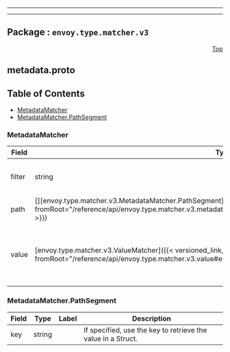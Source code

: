 
---

---

## Package : `envoy.type.matcher.v3`



<a name="top"></a>

<a name="API Reference for metadata.proto"></a>
<p align="right"><a href="#top">Top</a></p>

## metadata.proto


## Table of Contents
  - [MetadataMatcher](#envoy.type.matcher.v3.MetadataMatcher)
  - [MetadataMatcher.PathSegment](#envoy.type.matcher.v3.MetadataMatcher.PathSegment)







<a name="envoy.type.matcher.v3.MetadataMatcher"></a>

### MetadataMatcher



| Field | Type | Label | Description |
| ----- | ---- | ----- | ----------- |
| filter | string |  | The filter name to retrieve the Struct from the Metadata. |
  | path | [][envoy.type.matcher.v3.MetadataMatcher.PathSegment]({{< versioned_link_path fromRoot="/reference/api/envoy.type.matcher.v3.metadata#envoy.type.matcher.v3.MetadataMatcher.PathSegment" >}}) | repeated | The path to retrieve the Value from the Struct. |
  | value | [envoy.type.matcher.v3.ValueMatcher]({{< versioned_link_path fromRoot="/reference/api/envoy.type.matcher.v3.value#envoy.type.matcher.v3.ValueMatcher" >}}) |  | The MetadataMatcher is matched if the value retrieved by path is matched to this value. |
  





<a name="envoy.type.matcher.v3.MetadataMatcher.PathSegment"></a>

### MetadataMatcher.PathSegment



| Field | Type | Label | Description |
| ----- | ---- | ----- | ----------- |
| key | string |  | If specified, use the key to retrieve the value in a Struct. |
  




 <!-- end messages -->

 <!-- end enums -->

 <!-- end HasExtensions -->

 <!-- end services -->

